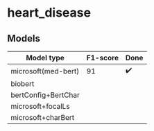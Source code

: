 # heart_disease
## Models



Model type| F1-score |Done
------------ | ------------- |-----------|
microsoft(med-bert)|91|:heavy_check_mark:|
biobert ||
bertConfig+BertChar||
microsoft+focalLs||
microsoft+charBert||
